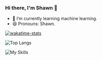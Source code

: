 ### Hi there, I'm Shawn 👋

<!--
**ShawnJeffersonWang/ShawnJeffersonWang** is a ✨ _special_ ✨ repository because its `README.md` (this file) appears on your GitHub profile.

Here are some ideas to get you started:

- 🔭 I’m currently working on ...
- 🌱 I’m currently learning ...
- 👯 I’m looking to collaborate on ...
- 🤔 I’m looking for help with ...
- 💬 Ask me about ...
- 📫 How to reach me: ...
- 😄 Pronouns: ...
- ⚡ Fun fact: ...
-->
- 🌱 I’m currently learning machine learning.
- 😄 Pronouns: Shawn.

<!-- ![GitHub stats](https://github-readme-stats.vercel.app/api?username=ShawnJeffersonWang&count_private=true&show_icons=true&theme=solarized-light) -->

[![wakatime-stats](https://wakatime.com/badge/user/018bce1c-8cda-4032-b677-c25bc3110808.svg?style=for-the-badge)](https://wakatime.com/@018bce1c-8cda-4032-b677-c25bc3110808)

![Top Langs](https://github-readme-stats.vercel.app/api/top-langs/?username=ShawnJeffersonWang&layout=compact)

![My Skills](https://skillicons.dev/icons?i=go,c,cpp,java,linux)
